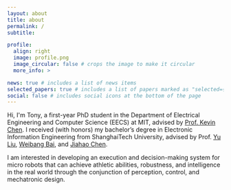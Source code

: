 ```yaml
---
layout: about
title: about
permalink: /
subtitle:

profile:
  align: right
  image: profile.png
  image_circular: false # crops the image to make it circular
  more_info: >

news: true # includes a list of news items
selected_papers: true # includes a list of papers marked as "selected={true}"
social: false # includes social icons at the bottom of the page
---
```


Hi, I'm Tony, a first-year PhD student in the Department of Electrical Engineering and Computer Science (EECS) at MIT, advised by [Prof. Kevin Chen](https://smrl.mit.edu/). I received (with honors) my bachelor’s degree in Electronic Information Engineering from ShanghaiTech University, advised by Prof. [Yu Liu](https://pspal.shanghaitech.edu.cn/), [Weibang Bai](https://sist.shanghaitech.edu.cn/baiwb_en/main.htm), and [Jiahao Chen](https://horychen.github.io/mmlabSite2/).

I am interested in developing an execution and decision-making system for micro robots that can achieve athletic abilities, robustness, and intelligence in the real world through the conjunction of perception, control, and mechatronic design.
